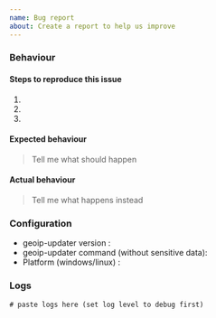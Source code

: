 ```yaml
---
name: Bug report
about: Create a report to help us improve
---
```


### Behaviour

#### Steps to reproduce this issue

1.
2.
3.

#### Expected behaviour

> Tell me what should happen

#### Actual behaviour

> Tell me what happens instead

### Configuration

* geoip-updater version : 
* geoip-updater command (without sensitive data): 
* Platform (windows/linux) : 

### Logs

```
# paste logs here (set log level to debug first)
```
